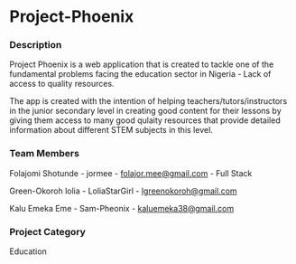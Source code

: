 # Project-Phoenix

### Description
Project Phoenix is a web application that is created to tackle one of the fundamental problems facing the education sector in Nigeria - Lack of access to quality resources.

The app is created with the intention of helping teachers/tutors/instructors in the junior secondary level in creating good content for their lessons by giving them access to many good qulaity resources that provide detailed information about different STEM subjects in this level.

### Team Members

Folajomi Shotunde - jormee  - folajor.mee@gmail.com - Full Stack

Green-Okoroh lolia - LoliaStarGirl - lgreenokoroh@gmail.com

Kalu Emeka Eme - Sam-Pheonix - kaluemeka38@gmail.com

### Project Category

Education
